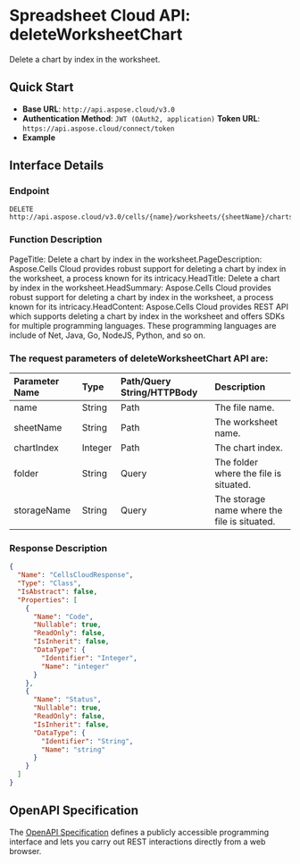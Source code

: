 # **Spreadsheet Cloud API: deleteWorksheetChart**

Delete a chart by index in the worksheet. 


## **Quick Start**

- **Base URL**: `http://api.aspose.cloud/v3.0`
- **Authentication Method**: `JWT (OAuth2, application)`  **Token URL**: `https://api.aspose.cloud/connect/token`
- **Example** 

## **Interface Details**

### **Endpoint** 

```
DELETE http://api.aspose.cloud/v3.0/cells/{name}/worksheets/{sheetName}/charts/{chartIndex}
```
### **Function Description**
PageTitle: Delete a chart by index in the worksheet.PageDescription: Aspose.Cells Cloud provides robust support for deleting a chart by index in the worksheet, a process known for its intricacy.HeadTitle: Delete a chart by index in the worksheet.HeadSummary: Aspose.Cells Cloud provides robust support for deleting a chart by index in the worksheet, a process known for its intricacy.HeadContent: Aspose.Cells Cloud provides REST API which supports deleting a chart by index in the worksheet and offers SDKs for multiple programming languages. These programming languages are include of Net, Java, Go, NodeJS, Python, and so on.

### The request parameters of **deleteWorksheetChart** API are: 

| Parameter Name | Type | Path/Query String/HTTPBody | Description | 
| :- | :- | :- |:- | 
|name|String|Path|The file name.|
|sheetName|String|Path|The worksheet name.|
|chartIndex|Integer|Path|The chart index.|
|folder|String|Query|The folder where the file is situated.|
|storageName|String|Query|The storage name where the file is situated.|

### **Response Description**
```json
{
  "Name": "CellsCloudResponse",
  "Type": "Class",
  "IsAbstract": false,
  "Properties": [
    {
      "Name": "Code",
      "Nullable": true,
      "ReadOnly": false,
      "IsInherit": false,
      "DataType": {
        "Identifier": "Integer",
        "Name": "integer"
      }
    },
    {
      "Name": "Status",
      "Nullable": true,
      "ReadOnly": false,
      "IsInherit": false,
      "DataType": {
        "Identifier": "String",
        "Name": "string"
      }
    }
  ]
}
```


## OpenAPI Specification

The [OpenAPI Specification](https://reference.aspose.cloud/cells/#/ChartsController/DeleteWorksheetChart) defines a publicly accessible programming interface and lets you carry out REST interactions directly from a web browser.
